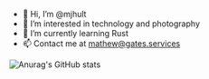 - 👋 Hi, I’m @mjhult
- 👀 I’m interested in technology and photography
- 🌱 I’m currently learning Rust
- 📫 Contact me at mathew@gates.services

![Anurag's GitHub stats](https://github-readme-stats.vercel.app/api?username=mjhult&count_private=true)
<!---
mjhult/mjhult is a ✨ special ✨ repository because its `README.md` (this file) appears on your GitHub profile.
You can click the Preview link to take a look at your changes.
--->
